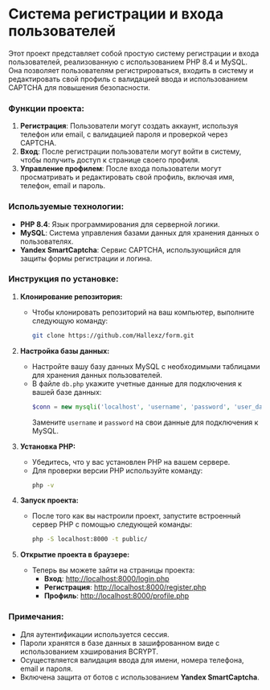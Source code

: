 # Система регистрации и входа пользователей

Этот проект представляет собой простую систему регистрации и входа пользователей, реализованную с использованием PHP 8.4 и MySQL. Она позволяет пользователям регистрироваться, входить в систему и редактировать свой профиль с валидацией ввода и использованием CAPTCHA для повышения безопасности.

### Функции проекта:
1. **Регистрация**: Пользователи могут создать аккаунт, используя телефон или email, с валидацией пароля и проверкой через CAPTCHA.
2. **Вход**: После регистрации пользователи могут войти в систему, чтобы получить доступ к странице своего профиля.
3. **Управление профилем**: После входа пользователи могут просматривать и редактировать свой профиль, включая имя, телефон, email и пароль.

### Используемые технологии:
- **PHP 8.4**: Язык программирования для серверной логики.
- **MySQL**: Система управления базами данных для хранения данных о пользователях.
- **Yandex SmartCaptcha**: Сервис CAPTCHA, использующийся для защиты формы регистрации и логина.

### Инструкция по установке:

1. **Клонирование репозитория:**
    - Чтобы клонировать репозиторий на ваш компьютер, выполните следующую команду:
      ```bash
      git clone https://github.com/Hallexz/form.git
      ```

2. **Настройка базы данных:**
    - Настройте вашу базу данных MySQL с необходимыми таблицами для хранения данных пользователей.
    - В файле `db.php` укажите учетные данные для подключения к вашей базе данных:
      ```php
      $conn = new mysqli('localhost', 'username', 'password', 'user_database');
      ```
      Замените `username` и `password` на свои данные для подключения к MySQL.

3. **Установка PHP:**
    - Убедитесь, что у вас установлен PHP на вашем сервере.
    - Для проверки версии PHP используйте команду:
      ```bash
      php -v
      ```

4. **Запуск проекта:**
    - После того как вы настроили проект, запустите встроенный сервер PHP с помощью следующей команды:
      ```bash
      php -S localhost:8000 -t public/

      ```

5. **Открытие проекта в браузере:**
    - Теперь вы можете зайти на страницы проекта:
        - **Вход**: [http://localhost:8000/login.php](http://localhost:8000/login.php)
        - **Регистрация**: [http://localhost:8000/register.php](http://localhost:8000/register.php)
        - **Профиль**: [http://localhost:8000/profile.php](http://localhost:8000/profile.php)

### Примечания:
- Для аутентификации используется сессия.
- Пароли хранятся в базе данных в зашифрованном виде с использованием хэширования BCRYPT.
- Осуществляется валидация ввода для имени, номера телефона, email и пароля.
- Включена защита от ботов с использованием **Yandex SmartCaptcha**.
